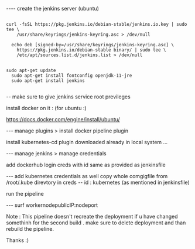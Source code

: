 ---- create the jenkins server (ubuntu)
```

curl -fsSL https://pkg.jenkins.io/debian-stable/jenkins.io.key | sudo tee \
    /usr/share/keyrings/jenkins-keyring.asc > /dev/null
  
  echo deb [signed-by=/usr/share/keyrings/jenkins-keyring.asc] \
    https://pkg.jenkins.io/debian-stable binary/ | sudo tee \
    /etc/apt/sources.list.d/jenkins.list > /dev/null
    
    
sudo apt-get update
  sudo apt-get install fontconfig openjdk-11-jre
  sudo apt-get install jenkins
  
```  

-- make sure to give jenkins service root previleges

install docker on it : (for ubuntu :)

https://docs.docker.com/engine/install/ubuntu/

--- manage plugins > install docker pipeline plugin

install kubernetes-cd plugin downloaded already in local system ...

--- manage jenkins > manage credentials

add dockerhub login creds with id same as provided as jenkinsfile

--- add kubernetes credentials as well
copy whole comgigfile from /root/.kube direvtory in creds
-- id : kubernetes (as mentioned in jenkinsfile)

run the pipeline

--- surf workernodepublicIP:nodeport

Note : This pipeline doesn't recreate the deployment if u have changed somethinh for the second build . make sure to delete deployment and than rebuild the pipeline.

Thanks :)
